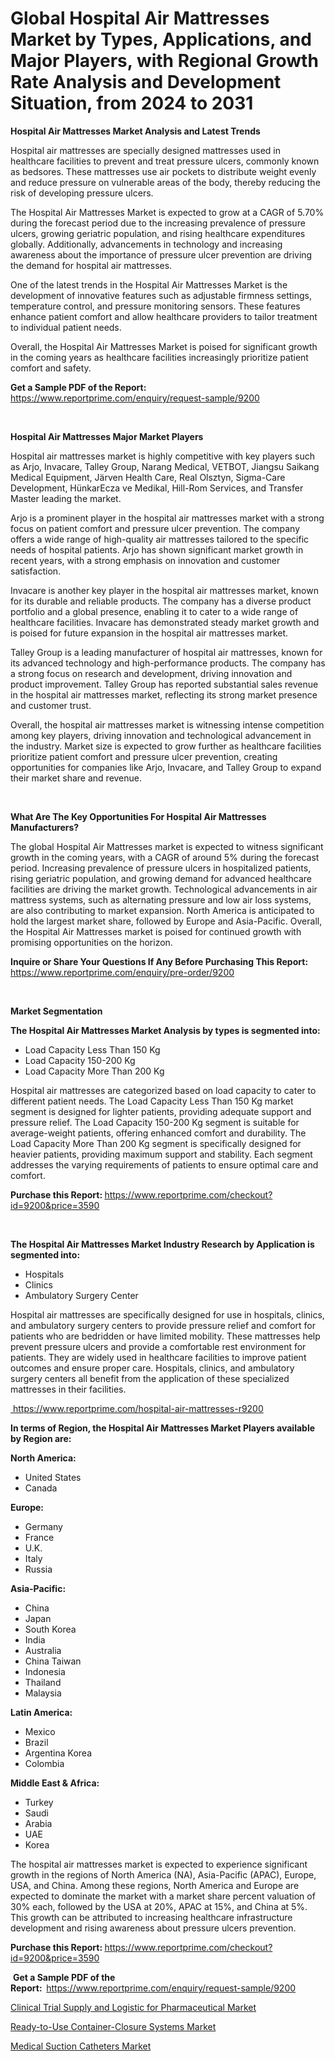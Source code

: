 <p><h1>Global Hospital Air Mattresses Market by Types, Applications, and Major Players, with Regional Growth Rate Analysis and Development Situation, from 2024 to 2031</h1></p><p><strong>Hospital Air Mattresses Market Analysis and Latest Trends</strong></p>
<p><p>Hospital air mattresses are specially designed mattresses used in healthcare facilities to prevent and treat pressure ulcers, commonly known as bedsores. These mattresses use air pockets to distribute weight evenly and reduce pressure on vulnerable areas of the body, thereby reducing the risk of developing pressure ulcers.</p><p>The Hospital Air Mattresses Market is expected to grow at a CAGR of 5.70% during the forecast period due to the increasing prevalence of pressure ulcers, growing geriatric population, and rising healthcare expenditures globally. Additionally, advancements in technology and increasing awareness about the importance of pressure ulcer prevention are driving the demand for hospital air mattresses.</p><p>One of the latest trends in the Hospital Air Mattresses Market is the development of innovative features such as adjustable firmness settings, temperature control, and pressure monitoring sensors. These features enhance patient comfort and allow healthcare providers to tailor treatment to individual patient needs.</p><p>Overall, the Hospital Air Mattresses Market is poised for significant growth in the coming years as healthcare facilities increasingly prioritize patient comfort and safety.</p></p>
<p><strong>Get a Sample PDF of the Report:&nbsp;</strong> <a href="https://www.reportprime.com/enquiry/request-sample/9200">https://www.reportprime.com/enquiry/request-sample/9200</a></p>
<p>&nbsp;</p>
<p><strong>Hospital Air Mattresses Major Market Players</strong></p>
<p><p>Hospital air mattresses market is highly competitive with key players such as Arjo, Invacare, Talley Group, Narang Medical, VETBOT, Jiangsu Saikang Medical Equipment, Järven Health Care, Real Olsztyn, Sigma-Care Development, HünkarEcza ve Medikal, Hill-Rom Services, and Transfer Master leading the market.</p><p>Arjo is a prominent player in the hospital air mattresses market with a strong focus on patient comfort and pressure ulcer prevention. The company offers a wide range of high-quality air mattresses tailored to the specific needs of hospital patients. Arjo has shown significant market growth in recent years, with a strong emphasis on innovation and customer satisfaction.</p><p>Invacare is another key player in the hospital air mattresses market, known for its durable and reliable products. The company has a diverse product portfolio and a global presence, enabling it to cater to a wide range of healthcare facilities. Invacare has demonstrated steady market growth and is poised for future expansion in the hospital air mattresses market.</p><p>Talley Group is a leading manufacturer of hospital air mattresses, known for its advanced technology and high-performance products. The company has a strong focus on research and development, driving innovation and product improvement. Talley Group has reported substantial sales revenue in the hospital air mattresses market, reflecting its strong market presence and customer trust.</p><p>Overall, the hospital air mattresses market is witnessing intense competition among key players, driving innovation and technological advancement in the industry. Market size is expected to grow further as healthcare facilities prioritize patient comfort and pressure ulcer prevention, creating opportunities for companies like Arjo, Invacare, and Talley Group to expand their market share and revenue.</p></p>
<p>&nbsp;</p>
<p><strong>What Are The Key Opportunities For Hospital Air Mattresses Manufacturers?</strong></p>
<p><p>The global Hospital Air Mattresses market is expected to witness significant growth in the coming years, with a CAGR of around 5% during the forecast period. Increasing prevalence of pressure ulcers in hospitalized patients, rising geriatric population, and growing demand for advanced healthcare facilities are driving the market growth. Technological advancements in air mattress systems, such as alternating pressure and low air loss systems, are also contributing to market expansion. North America is anticipated to hold the largest market share, followed by Europe and Asia-Pacific. Overall, the Hospital Air Mattresses market is poised for continued growth with promising opportunities on the horizon.</p></p>
<p><strong>Inquire or Share Your Questions If Any Before Purchasing This Report:</strong> <a href="https://www.reportprime.com/enquiry/pre-order/9200">https://www.reportprime.com/enquiry/pre-order/9200</a></p>
<p>&nbsp;</p>
<p><strong>Market Segmentation</strong></p>
<p><strong>The Hospital Air Mattresses Market Analysis by types is segmented into:</strong></p>
<p><ul><li>Load Capacity Less Than 150 Kg</li><li>Load Capacity 150-200 Kg</li><li>Load Capacity More Than 200 Kg</li></ul></p>
<p><p>Hospital air mattresses are categorized based on load capacity to cater to different patient needs. The Load Capacity Less Than 150 Kg market segment is designed for lighter patients, providing adequate support and pressure relief. The Load Capacity 150-200 Kg segment is suitable for average-weight patients, offering enhanced comfort and durability. The Load Capacity More Than 200 Kg segment is specifically designed for heavier patients, providing maximum support and stability. Each segment addresses the varying requirements of patients to ensure optimal care and comfort.</p></p>
<p><strong>Purchase this Report:&nbsp;</strong><a href="https://www.reportprime.com/checkout?id=9200&price=3590">https://www.reportprime.com/checkout?id=9200&price=3590</a></p>
<p>&nbsp;</p>
<p><strong>The Hospital Air Mattresses Market Industry Research by Application is segmented into:</strong></p>
<p><ul><li>Hospitals</li><li>Clinics</li><li>Ambulatory Surgery Center</li></ul></p>
<p><p>Hospital air mattresses are specifically designed for use in hospitals, clinics, and ambulatory surgery centers to provide pressure relief and comfort for patients who are bedridden or have limited mobility. These mattresses help prevent pressure ulcers and provide a comfortable rest environment for patients. They are widely used in healthcare facilities to improve patient outcomes and ensure proper care. Hospitals, clinics, and ambulatory surgery centers all benefit from the application of these specialized mattresses in their facilities.</p></p>
<p><a href="https://www.reportprime.com/hospital-air-mattresses-r9200">&nbsp;https://www.reportprime.com/hospital-air-mattresses-r9200</a></p>
<p><strong>In terms of Region, the Hospital Air Mattresses Market Players available by Region are:</strong></p>
<p>
    <p> <strong> North America: </strong>
        <ul>
            <li>United States</li>
            <li>Canada</li>
        </ul>
        </p> 
    <p> <strong> Europe: </strong>
        <ul>
            <li>Germany</li>
            <li>France</li>
            <li>U.K.</li>
            <li>Italy</li>
            <li>Russia</li>
        </ul>
        </p> 
    <p> <strong> Asia-Pacific: </strong>
        <ul>
            <li>China</li>
            <li>Japan</li>
            <li>South Korea</li>
            <li>India</li>
            <li>Australia</li>
            <li>China Taiwan</li>
            <li>Indonesia</li>
            <li>Thailand</li>
            <li>Malaysia</li>
        </ul>
        </p> 
    <p> <strong> Latin America: </strong>
        <ul>
            <li>Mexico</li>
            <li>Brazil</li>
            <li>Argentina Korea</li>
            <li>Colombia</li>
        </ul>
        </p> 
    <p> <strong> Middle East & Africa: </strong>
        <ul>
            <li>Turkey</li>
            <li>Saudi</li>
            <li>Arabia</li>
            <li>UAE</li>
            <li>Korea</li>
        </ul>
    </p>
    </p>
<p><p>The hospital air mattresses market is expected to experience significant growth in the regions of North America (NA), Asia-Pacific (APAC), Europe, USA, and China. Among these regions, North America and Europe are expected to dominate the market with a market share percent valuation of 30% each, followed by the USA at 20%, APAC at 15%, and China at 5%. This growth can be attributed to increasing healthcare infrastructure development and rising awareness about pressure ulcers prevention.</p></p>
<p><strong>Purchase this Report: </strong><a href="https://www.reportprime.com/checkout?id=9200&price=3590">https://www.reportprime.com/checkout?id=9200&price=3590</a></p>
<p>&nbsp;<strong>Get a Sample PDF of the Report:&nbsp;&nbsp;</strong><a href="https://www.reportprime.com/enquiry/request-sample/9200">https://www.reportprime.com/enquiry/request-sample/9200</a></p>
<p><strong></strong></p>
<p><p><a href="https://github.com/kmatchooka/Market-Research-Report-List-2/blob/main/clinical-trial-supply-and-logistic-for-pharmaceutical-market.md">Clinical Trial Supply and Logistic for Pharmaceutical Market</a></p><p><a href="https://github.com/DarrenSipes1990/Market-Research-Report-List-2/blob/main/ready-to-use-container-closure-systems-market.md">Ready-to-Use Container-Closure Systems Market</a></p><p><a href="https://github.com/Airanohannonzb68e5pb53oc1/Market-Research-Report-List-4/blob/main/medical-suction-catheters-market.md">Medical Suction Catheters Market</a></p></p>